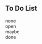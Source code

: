 <link rel="stylesheet" href="../style.css">
<script src="script.js"></script>

## To Do List

<span class="none">none</span>  
<span class="open">open</span>  
<span class="maybe">maybe</span>  
<span class="done">done</span>  
